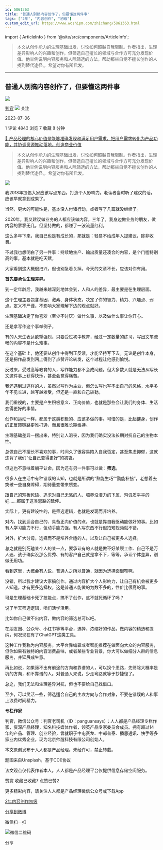 ```yaml
---
id: 5861363
title: "普通人别搞内容创作了，但要懂这两件事"
tags: ["2年", "内容创作", "初级"]
custom_edit_url: https://www.woshipm.com/zhichang/5861363.html
---
```

import { ArticleInfo } from '@site/src/components/ArticleInfo';

<ArticleInfo
    author="判官"
    authorLink="https://www.woshipm.com/u/723858"
    published="2023-07-06"
    views={4843}
    comments={1}
    collects={7}
/>

> 本文从创作能力的生理基础出发，讨论如何超越自我限制。作者指出，生理差异影响人的兴趣和创作，但筛选自己擅长的领域与合作方可充分发现价值。他举例说明内容服务和人际筛选的方法，帮助那些自觉不擅长创作的人找到替代途径,，希望对你有所启发。

---

## 普通人别搞内容创作了，但要懂这两件事

[![](https://image.woshipm.com/wp-files/2018/07/jg7gxbiZ7pQsAUMDUEkP.jpg!/both/72x72)](https://www.woshipm.com/u/723858)

[判官](https://www.woshipm.com/u/723858) ![](https://static.woshipm.com/tag/1121_1@2x.png) 关注

2023-07-06

1 评论 4843 浏览 7 收藏 8 分钟

[🔗 产品经理的核心价值是能够准确发现和满足用户需求，把用户需求转化为产品功能，并协调资源推动落地，创造商业价值](https://ke.qidianla.com/courses/90pm)

> 本文从创作能力的生理基础出发，讨论如何超越自我限制。作者指出，生理差异影响人的兴趣和创作，但筛选自己擅长的领域与合作方可充分发现价值。他举例说明内容服务和人际筛选的方法，帮助那些自觉不擅长创作的人找到替代途径,，希望对你有所启发。

![](https://image.woshipm.com/2023/04/14/fa63c6e6-da8e-11ed-9503-00163e0b5ff3.jpg)

我2018年提倡大家应该写点东西，打造个人影响力。老读者当时听了建议的话，应该早就拿到成果了。

当然，更大的可能性是，基本没人付诸行动，或者写了几篇就没继续了。

2020年，我又建议做业务的人都应该做内容。三年了，我身边做业务的朋友，做内容的寥寥无几，但坚持做的，都赚了一波流量红利。

这么多年下来，我自己也是有成长的，那就是：轻易不给成年人提建议，除非收费。

不过我也想明白了另一件事：持续地生产、输出质量还凑合的内容，是个门槛特别高的事，基本就是吃天赋。

大家看到这大概很扫兴，但也别急着关掉。今天的文章不长，应该对你有用。

**首先要承认生理差异。**

到一定年龄后，我越来越深刻地体会到，人和人的差异，最主要是在生理层面。

这个生理主要包含基因、激素、身体状态，决定了你的智力、精力、兴趣点、弱点。定义不严谨，不影响大家理解下边的观点就好。

生理基础决定了你喜欢（至少不讨厌）做什么事，以及做什么事让你开心。

还是拿写作这个事举例子。

有的人天生表达欲望强烈，只要受过初中教育，经过一定数量的练习，写出文笔流畅的内容不是什么难事。

在这个基础上，他还要从创作中得到正反馈，才能坚持写下去。无论是创作本身，还是把作品发到网上得到了点赞评论转发，这个过程让他感到愉悦。

反过来，受过高等教育的人，写作能力都不会成问题，但大多数人就是无法从写长文这件事上获得快乐，甚至会觉得痛苦。

我还遇到过这样的人，虽然以写作为主业，但怎么写也写不出自己的风格，水平多年不见长进，越写越难受，但还是一直和自己较劲。

我们重视的，主要是产生积极意义、正向价值，也就是那些会让我们的身体、生活变得更好的事情。

创作和运动一样，都属于这类积极的、应该多做的事。可惜的是，比起健身，创作的正反馈链路更难打通，而且很难长期维持。

生理基础差异一摆出来，特别让人沮丧，因为我们确实没法长期对抗自己的生物本性。

总做自己不擅长不喜欢的事，时间久了很容易陷入自我否定，甚至焦虑抑郁，这就违背了我们“让自己变得更好”的初衷。

但这也不意味着躺平认命，因为还有另一件事可以做：**筛选**。

很多人在生活中有种错误的认知，也就是所谓的“熟能生巧”“勤能补拙”，老想着去突破一些自身障碍，期待量变带来质变。

跟自己的短板死磕、追求对自己无感的人、培养没潜力的下属、鸡资质平平的娃……都属于这类思路的延伸。

实际上，更有建设性的，是筛选逻辑，也就是发现而非培养。

对内，找到适合自己的、具备正向价值的点，也就是靠自我驱动能做好的事。比如有人学习能力不行，但动手能力强，有人写东西不行但拍短视频就不错。

对外，扩大分母，选择而不是培养合适的人，以及让自己被更多人选择。

总之就是别死磕某个人的某一点，要承认有的人就是做不好某项工作、自己不是万人迷、孩子确实没那么优秀、有的客户自己就是拿不下，等等。承认个体差异，别做无用功。

看到这里，大概会有人说，普通人之所以普通，就因为选择面很窄啊。

没错，所以我才建议大家搞创作。通过内容扩大个人影响力，让自己有机会被更多人知道，才有更多选择权。这是普通人能做的为数不多的，性价比很高的事。

可是生理基础卡死了技能点，搞不了创作，这不就死循环了吗？

说了半天筛选逻辑，咱们活学活用。

比如你自己做不出内容，做内容的筛选总可以吧。

在朋友圈、公众号、小红书等等平台，选择、浓缩好的作品，做内容的精选和提纯，何况现在有了ChatGPT这类工具。

这种工作我称为内容服务。大平台靠编辑或者智能推荐在做面向大众的内容服务，但你如果有独特的内容消费品味，或者某些专业背景，你大可以做细分人群的信息服务，并延展成生意。

再比如说，如果筛不出有前途的方向和靠谱的人，可以换个思路，先筛除大概率是坑的方向，和不靠谱的人。对普通人来说，少走弯路就等于抄捷径了。

总之，我们无法和生理差异对抗，但也不要给自己找借口。

至少，可以灵活一些，筛选适合自己的主攻方向与合作对象，不要在错误的人和事上浪费时间精力。

**专栏作家**

判官，微信公众号：判官老司机（ID：panguansays）；人人都是产品经理专栏作家，资深产品经理，知名科技媒体作者，领英产品专家委员会成员。拥有超过14年的产品、管理、创业经验，曾就职于中电赛龙、中邮普泰、播思通讯、快手等多家业内优秀企业，现为北京帅醒科技有限公司创始人。

本文原创发布于人人都是产品经理，未经许可，禁止转载。

题图来自Unsplash，基于CC0协议

该文观点仅代表作者本人，人人都是产品经理平台仅提供信息存储空间服务。

赞赏 收藏已收藏7 点赞已赞2

更多精彩内容，请关注人人都是产品经理微信公众号或下载App

[2年](https://www.woshipm.com/tag/2%e5%b9%b4)[内容创作](https://www.woshipm.com/tag/%e5%86%85%e5%ae%b9%e5%88%9b%e4%bd%9c)[初级](https://www.woshipm.com/tag/%e5%88%9d%e7%ba%a7)

[分享到微博](https://service.weibo.com/share/share.php?appkey=2775287854&title=普通人别搞内容创作了，但要懂这两件事&url=https://www.woshipm.com/zhichang/5861363.html&pic=https://image.woshipm.com/2023/04/14/fa63c6e6-da8e-11ed-9503-00163e0b5ff3.jpg)

微信扫一扫

![微信二维码](https://api.pwmqr.com/qrcode/create/?url=https://www.woshipm.com/zhichang/5861363.html)

分享